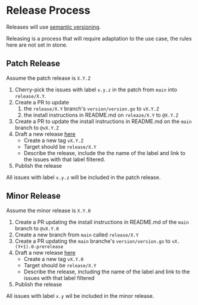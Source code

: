 # Release Process

Releases will use [semantic versioning](https://semver.org/).

Releasing is a process that will require adaptation to the use case, the rules here are not set in stone.

## Patch Release

Assume the patch release is `X.Y.Z`

1. Cherry-pick the issues with label `x.y.z` in the patch from `main` into `release/X.Y`.
2. Create a PR to update
	1. the `release/X.Y` branch's `version/version.go` to `vX.Y.Z`
	2. the install instructions in README.md on `releaze/X.Y` to `@X.Y.Z`
3. Create a PR to update the install instructions in README.md on the `main` branch to `@vX.Y.Z`
4. Draft a new release [here](https://github.com/alpstable/gidari/releases/new)
	- Create a new tag `vX.Y.Z`
	- Target should be `release/X.Y`
	- Describe the release, include the the name of the label and link to the issues with that label filtered.
5. Publish the release

All issues with label `x.y.z` will be included in the patch release.

## Minor Release

Assume the minor release is `X.Y.0`

1. Create a PR updating the install instructions in README.md of the `main` branch to `@vX.Y.0`
2. Create a new branch from `main` called `release/X.Y`
3. Create a PR updating the `main` branche's `version/version.go` to `vX.(Y+1).0-prerelease`
4. Draft a new release [here](https://github.com/alpstable/gidari/releases/new)
	- Create a new tag `vX.Y.0`
	- Target should be `release/X.Y`
	- Describe the release, including the name of the label and link to the issues with that label filtered
5. Publish the release

All issues with label `x.y` wil be included in the minor release.
